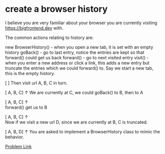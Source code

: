 # create a browser history

I believe you are very familiar about your browser you are currently visiting https://bigfrontend.dev with.

The common actions relating to history are:

new BrowserHistory() - when you open a new tab, it is set with an empty history
goBack() - go to last entry, notice the entries are kept so that forward() could get us back
forward() - go to next visited entry
visit() - when you enter a new address or click a link, this adds a new entry but truncate the entries which we could forward() to.
Say we start a new tab, this is the empty history.

[ ]
Then visit url A, B, C in turn.

[ A, B, C]
↑
We are currently at C, we could goBack() to B, then to A

[ A, B, C]
↑  
forward() get us to B

[ A, B, C]
↑  
Now if we visit a new url D, since we are currently at B, C is truncated.

[ A, B, D]
↑
You are asked to implement a BrowserHistory class to mimic the behavior.

[Problem Link]()

```js

```
